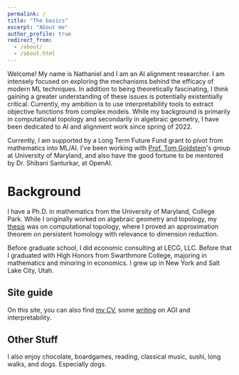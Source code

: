 ```yaml
---
permalink: /
title: "The basics"
excerpt: "About me"
author_profile: true
redirect_from: 
  - /about/
  - /about.html
---
```

Welcome! My name is Nathaniel and I am an AI alignment researcher. I am intensely focused on exploring the mechanisms behind the efficacy of modern ML techniques. In addition to being theoretically fascinating, I think gaining a greater understanding of these issues is potentially existentially critical. Currently, my ambition is to use interpretability tools to extract objective functions from complex models. While my background is primarily in computational topology and secondarily in algebraic geometry, I have been dedicated to AI and alignment work since spring of 2022.

Currently, I am supported by a Long Term Future Fund grant to pivot from mathematics into ML/AI. I've been working with [Prof. Tom Goldstein](http://www.cs.umd.edu/~tomg/)'s group at University of Maryland, and also have the good fortune to be mentored by Dr. Shibani Santurkar, at OpenAI. 

Background
======
I have a Ph.D. in mathematics from the University of Maryland, College Park. While I originally worked on algebraic geometry and topology, my [thesis](https://drum.lib.umd.edu/handle/1903/29249) was on computational topology, where I proved an approximation theorem on persistent homology with relevance to dimension reduction.

Before graduate school, I did economic consulting at LECG, LLC. Before that I graduated with High Honors from Swarthmore College, majoring in mathematics and minoring in economics. I grew up in New York and Salt Lake City, Utah.

Site guide
------
On this site, you can also find [my CV](/files/NathanielMonson_CV.pdf), some [writing](link) on AGI and interpretability.

Other Stuff
------
I also enjoy chocolate, boardgames, reading, classical music, sushi, long walks, and dogs. Especially dogs.